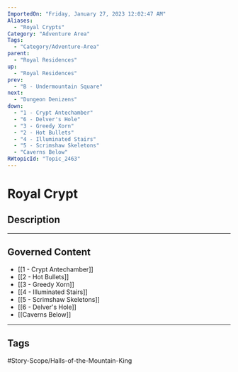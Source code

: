 ```yaml
---
ImportedOn: "Friday, January 27, 2023 12:02:47 AM"
Aliases:
  - "Royal Crypts"
Category: "Adventure Area"
Tags:
  - "Category/Adventure-Area"
parent:
  - "Royal Residences"
up:
  - "Royal Residences"
prev:
  - "B - Undermountain Square"
next:
  - "Dungeon Denizens"
down:
  - "1 - Crypt Antechamber"
  - "6 - Delver's Hole"
  - "3 - Greedy Xorn"
  - "2 - Hot Bullets"
  - "4 - Illuminated Stairs"
  - "5 - Scrimshaw Skeletons"
  - "Caverns Below"
RWtopicId: "Topic_2463"
---
```

# Royal Crypt
## Description
---
## Governed Content
- [[1 - Crypt Antechamber]]
- [[2 - Hot Bullets]]
- [[3 - Greedy Xorn]]
- [[4 - Illuminated Stairs]]
- [[5 - Scrimshaw Skeletons]]
- [[6 - Delver's Hole]]
- [[Caverns Below]]


---
## Tags
#Story-Scope/Halls-of-the-Mountain-King

